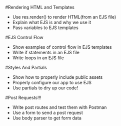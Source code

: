#Rendering HTML and Templates

* Use res.render() to render HTML(from an EJS file)
* Explain what EJS is and why we use it
* Pass variables to EJS templates

#EJS Control Flow

* Show examples of control flow in EJS templates
* Write if statements in an EJS file
* Write loops in an EJS file


#Styles And Partials

* Show how to properly include public assets
* Properly configure our app to use EJS
* Use partials to dry up our code!


#Post Requests!!!

* Write post routes and test them with Postman
* Use a form to send a post request
* Use body parser to get form data


